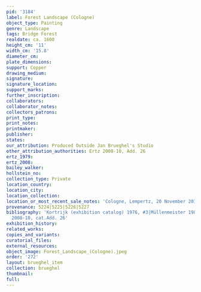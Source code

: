 ```yaml
---
pid: '3184'
label: Forest Landscape (Cologne)
object_type: Painting
genre: Landscape
tags: Bridge Forest
realdate: ca. 1600
height_cm: '11'
width_cm: '15.8'
diameter_cm: 
plate_dimensions: 
support: Copper
drawing_medium: 
signature: 
signature_location: 
support_marks: 
further_inscription: 
collaborators: 
collaborator_notes: 
collectors_patrons: 
print_type: 
print_notes: 
printmaker: 
publisher: 
states: 
our_attribution: Produced Outside Jan Brueghel's Studio
other_attribution_authorities: Ertz 2008-10, Add. 26
ertz_1979: 
ertz_2008: 
bailey_walker: 
hollstein_no: 
collection_type: Private
location_country: 
location_city: 
location_collection: 
location_or_most_recent_sale_notes: 'Cologne, Lempertz, 20 November 2010, lot #1035'
provenance: 5224|5225|5226|5227
bibliography: 'Kortrijk (exhibition catalog) 1976, #3|Müllenmeister 1988, p. 390|Ertz
  2008-10, cat.Add. 26'
exhibition_history: 
related_works: 
copies_and_variants: 
curatorial_files: 
external_resources: 
object_image: Forest_Landscape_(Cologne).jpeg
order: '272'
layout: brueghel_item
collection: brueghel
thumbnail: 
full: 
---
```

